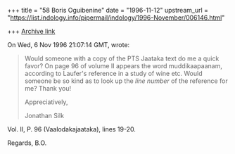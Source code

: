 +++
title = "58 Boris Oguibenine"
date = "1996-11-12"
upstream_url = "https://list.indology.info/pipermail/indology/1996-November/006146.html"

+++
[Archive link](https://list.indology.info/pipermail/indology/1996-November/006146.html)

On Wed,  6 Nov 1996 21:07:14 GMT, <indology at liverpool.ac.uk> wrote:

>Would someone with a copy of the PTS Jaataka text do me a quick favor?  On
>page 96 of volume II appears the word muddikaapaanam, according to Laufer's
>reference in a study of wine etc.  Would someone be so kind as to look up the
>*line number* of the reference for me?  Thank you!
>
>Appreciatively,
>
>Jonathan Silk


Vol. II, P. 96 (Vaalodakajaataka), lines 19-20.


Regards, B.O.






